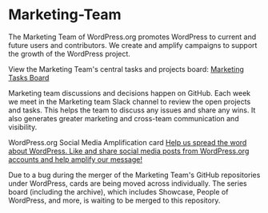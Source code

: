 # Marketing-Team
The Marketing Team of WordPress.org promotes WordPress to current and future users and contributors. We create and amplify campaigns to support the growth of the WordPress project.

View the Marketing Team's central tasks and projects board:
[Marketing Tasks Board](https://github.com/orgs/WordPress/projects/21)

Marketing team discussions and decisions happen on GitHub. Each week we meet in the Marketing team Slack channel to review the open projects and tasks. This helps the team to discuss any issues and share any wins. It also generates greater marketing and cross-team communication and visibility. 

WordPress.org Social Media Amplification card
[Help us spread the word about WordPress. Like and share social media posts from WordPress.org accounts and help amplify our message!](https://github.com/WordPress/Marketing-Team/issues/7)

Due to a bug during the merger of the Marketing Team's GitHub repositories under WordPress, cards are being moved across individually. The series board (including the archive), which includes Showcase, People of WordPress, and more, is waiting to be merged to this repository.
